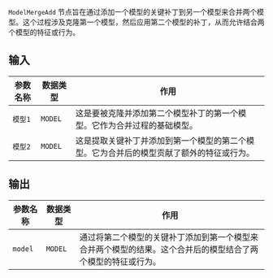 
`ModelMergeAdd` 节点旨在通过添加一个模型的关键补丁到另一个模型来合并两个模型。这个过程涉及克隆第一个模型，然后应用第二个模型的补丁，从而允许结合两个模型的特征或行为。

## 输入

| 参数名称 | 数据类型 | 作用 |
| --- | --- | --- |
| `模型1` | `MODEL` | 这是要被克隆并添加第二个模型补丁的第一个模型。它作为合并过程的基础模型。 |
| `模型2` | `MODEL` | 这是提取关键补丁并添加到第一个模型的第二个模型。它为合并后的模型贡献了额外的特征或行为。 |

## 输出

| 参数名称 | 数据类型 | 作用 |
| --- | --- | --- |
| `model` | `MODEL` | 通过将第二个模型的关键补丁添加到第一个模型来合并两个模型的结果。这个合并后的模型结合了两个模型的特征或行为。 |
